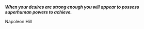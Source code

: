 _**When your desires are strong enough you will appear to possess superhuman powers to achieve.**_

Napoleon Hill